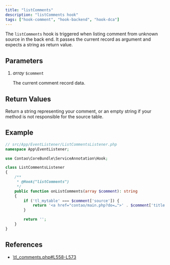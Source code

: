 ```yaml
---
title: "listComments"
description: "listComments hook"
tags: ["hook-comment", "hook-backend", "hook-dca"]
---
```



The `listComments` hook is triggered when listing comment from unknown source in
the back end. It passes the current record as argument and expects a string as
return value.


## Parameters

1. *array* `$comment`

    The current comment record data.


## Return Values

Return a string representing your comment, or an empty string if your method is not
responsible for the source table.


## Example

```php
// src/App/EventListener/ListCommentsListener.php
namespace App\EventListener;

use Contao\CoreBundle\ServiceAnnotation\Hook;

class ListCommentsListener
{
    /**
     * @Hook("listComments")
     */
    public function onListComments(array $comment): string
    {
        if ('tl_mytable' === $comment['source']) {
            return '<a href="contao/main.php?do=…">' . $comment['title'] . '</a>';
        }

        return '';
    }
}
```


## References

* [\tl_comments.php#L558-L573](https://github.com/contao/contao/blob/4.7.6/comments-bundle/src/Resources/contao/dca/tl_comments.php#L558-L573)
